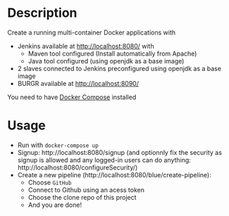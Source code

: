 # Description
Create a running multi-container Docker applications with
* Jenkins available at <http://localhost:8080/> with 
  * Maven tool configured (Install automatically from Apache)
  * Java tool configured (using openjdk as a base image)
* 2 slaves connected to Jenkins preconfigured using openjdk as a base image
* BURGR available at <http://localhost:8090/>

You need to have [Docker Compose](https://docs.docker.com/compose/) installed

# Usage
* Run with ```docker-compose up```
* Signup: http://localhost:8080/signup (and optionnly fix the security as signup is allowed and any logged-in users can do anything: http://localhost:8080/configureSecurity/)
* Create a new pipeline (http://localhost:8080/blue/create-pipeline):
  * Choose ```GitHub```
  * Connect to Github using an acess token
  * Choose the clone repo of this project
  * And you are done!
